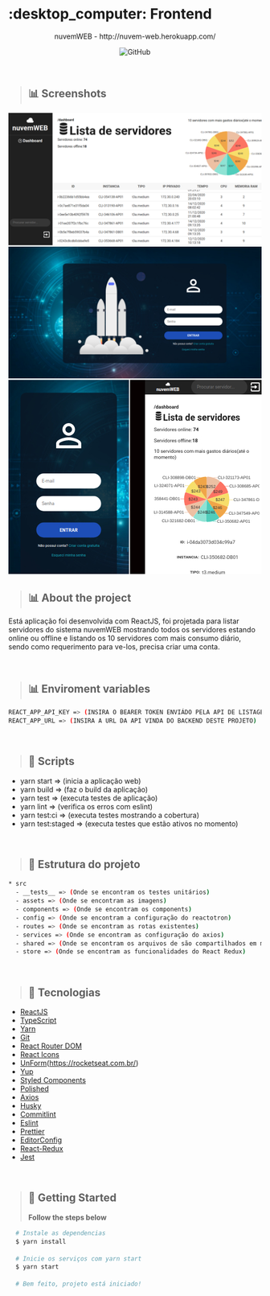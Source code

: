 <h1>:desktop_computer: Frontend</h1>

<p align="center">nuvemWEB - http://nuvem-web.herokuapp.com/</a></p>

<p align="center">
  <img alt="GitHub" src="https://img.shields.io/badge/license-MIT-orange?color=%237D40E7">
</p>

</br>

> ## :bar_chart: Screenshots

<img src="https://github.com/IgorCruzz/recrutamento-front-end/blob/master/screenshots/Dashboard.jpg" alt="-" />
<img src="https://github.com/IgorCruzz/recrutamento-front-end/blob/master/screenshots/Signin.jpg" alt="-" />
<img src="https://github.com/IgorCruzz/recrutamento-front-end/blob/master/screenshots/mobile.jpg" alt="-" />

</br>

> ## :bar_chart: About the project

Está aplicação foi desenvolvida com ReactJS, foi projetada para listar servidores do sistema nuvemWEB mostrando todos os servidores estando online ou offline e listando os 10 servidores com mais consumo diário, sendo como requerimento para ve-los, precisa criar uma conta.

</br>

> ## :bar_chart: Enviroment variables

```bash
REACT_APP_API_KEY => (INSIRA O BEARER TOKEN ENVIÁDO PELA API DE LISTAGEM DE SERVIDORES)
REACT_APP_URL => (INSIRA A URL DA API VINDA DO BACKEND DESTE PROJETO)
```

</br>

> ## :key: Scripts

- yarn start => (inicia a aplicação web)
- yarn build => (faz o build da aplicação)
- yarn test => (executa testes de aplicação)
- yarn lint => (verifica os erros com eslint)
- yarn test:ci => (executa testes mostrando a cobertura)
- yarn test:staged => (executa testes que estão ativos no momento)

</br>

> ## :hammer: Estrutura do projeto

```bash
* src
  - __tests__ => (Onde se encontram os testes unitários)
  - assets => (Onde se encontram as imagens)
  - components => (Onde se encontram os components)
  - config => (Onde se encontram a configuração do reactotron)
  - routes => (Onde se encontram as rotas existentes)
  - services => (Onde se encontram as configuração do axios)
  - shared => (Onde se encontram os arquivos de são compartilhados em mais de um lugar)
  - store => (Onde se encontram as funcionalidades do React Redux)
```

</br>

> ## :rocket: Tecnologias

- [ReactJS](https://reactjs.org/)
- [TypeScript](https://www.typescriptlang.org/)
- [Yarn](https://github.com/yarnpkg/yarn)
- [Git](https://github.com/git/git)
- [React Router DOM](https://reacttraining.com/react-router/)
- [React Icons](https://react-icons.netlify.com/#/)
- [UnForm](https://unform.dev/)(https://rocketseat.com.br/)
- [Yup](https://github.com/jquense/yup)
- [Styled Components](https://styled-components.com/)
- [Polished](https://github.com/styled-components/polished)
- [Axios](https://github.com/axios/axios)
- [Husky](https://github.com/typicode/husky)
- [Commitlint](https://github.com/conventional-changelog/commitlint)
- [Eslint](https://eslint.org/)
- [Prettier](https://prettier.io/)
- [EditorConfig](https://editorconfig.org/)
- [React-Redux](https://react-redux.js.org/)
- [Jest](https://jestjs.io/)

</br>

> ## :key: Getting Started
>
> **Follow the steps below**

```bash
  # Instale as dependencias
  $ yarn install

  # Inicie os serviços com yarn start
  $ yarn start

  # Bem feito, projeto está iniciado!
```
